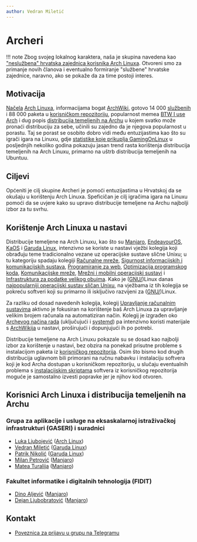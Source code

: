 ```yaml
---
author: Vedran Miletić
---
```


# Archeri

!!! note
    Zbog svojeg lokalnog karaktera, naša je skupina navedena kao ["neslužbena" hrvatska zajednica korisnika Arch Linuxa](https://wiki.archlinux.org/title/International_communities#Croatian). Otvoreni smo za primanje novih članova i eventualno formiranje "službene" hrvatske zajednice, naravno, ako se pokaže da za time postoji interes.

## Motivacija

[Načela](https://wiki.archlinux.org/title/Arch_Linux#Principles) [Arch Linuxa](https://archlinux.org/), informacijama bogat [ArchWiki](https://wiki.archlinux.org/), gotovo 14 000 [službenih](https://archlinux.org/packages/) i 88 000 paketa u [korisničkom repozitoriju](https://aur.archlinux.org/), popularnost memea [BTW I use Arch](https://knowyourmeme.com/memes/btw-i-use-arch) i dug popis [distribucija temeljenih na Archu](https://wiki.archlinux.org/title/Arch-based_distributions) u kojem svatko može pronaći distribuciju za sebe, učinili su zajedno da je njegova popularnost u porastu. Taj se porast se osobito dobro vidi među entuzijastima kao što su igrači igara na Linuxu, gdje [statistike koje prikuplja GamingOnLinux](https://www.gamingonlinux.com/users/statistics/) u posljednjih nekoliko godina pokazuju jasan trend rasta korištenja distribucija temeljenih na Arch Linuxu, primarno na uštrb distribucija temeljenih na Ubuntuu.

## Ciljevi

Općeniti je cilj skupine Archeri je pomoći entuzijastima u Hrvatskoj da se okušaju u korištenju Arch Linuxa. Speficičan je cilj igračima igara na Linuxu pomoći da se uvjere kako su upravo distribucije temeljene na Archu najbolji izbor za tu svrhu.

## Korištenje Arch Linuxa u nastavi

Distribucije temeljene na Arch Linuxu, kao što su [Manjaro](https://manjaro.org/), [EndeavourOS](https://endeavouros.com/), [KaOS](https://kaosx.us/) i [Garuda Linux](https://garudalinux.org/), intenzivno se koriste u nastavi vježbi kolegija koji obrađuju teme tradicionalno vezane uz operacijske sustave slične Unixu; u tu kategoriju spadaju kolegiji [Računalne mreže](../nastava/kolegiji/RM.md), [Sigurnost informacijskih i komunikacijskih sustava](../nastava/kolegiji/SIKS.md), [Programiranje za web](../nastava/kolegiji/PW.md), [Optimizacija programskog koda](../nastava/kolegiji/OPK.md), [Komunikacijske mreže](../nastava/kolegiji/KM.md), [Mrežni i mobilni operacijski sustavi](../nastava/kolegiji/MMOS.md) i [Infrastruktura za podatke velikog obujma](../nastava/kolegiji/IPVO.md). Kako je ([GNU/](https://wiki.installgentoo.com/wiki/Interjection))Linux danas [najpopularniji operacijski sustav sličan Unixu](https://www.theregister.com/2023/01/17/unix_is_dead/), na vježbama iz tih kolegija se pokreću softveri koji su primarno ili isključivo razvijeni za ([GNU/](https://www.lurkmore.com/view/GNU/Linux_interjection))Linux.

Za razliku od dosad navedenih kolegija, kolegij [Upravljanje računalnim sustavima](../nastava/kolegiji/URS.md) aktivno je fokusiran na korištenje baš Arch Linuxa za upravljanje velikim brojem računala na automatiziran način. Kolegij je izgrađen oko [Archevog načina rada](https://wiki.archlinux.org/title/Arch_terminology#The_Arch_Way) (uključujući i [systemd](https://systemd.io/)) pa intenzivno koristi materijale s [ArchWikija](https://wiki.archlinux.org/) u nastavi, proširujući i dopunjujući ih po potrebi.

Distribucije temeljene na Arch Linuxu pokazale su se dosad kao najbolji izbor za korištenje u nastavi, bez obzira na ponekad prisutne probleme s instalacijom paketa iz [korisničkog repozitorija](https://aur.archlinux.org/). Osim što bismo kod drugih distribucija uglavnom bili primorani na ručnu nabavku i instalaciju softvera koji je kod Archa dostupan u korisničkom repozitoriju, u slučaju eventualnih problema s [instalacijskim skriptama](https://wiki.archlinux.org/title/PKGBUILD) softvera iz korisničkog repozitorija moguće je samostalno izvesti popravke jer je njihov kod otvoren.

## Korisnici Arch Linuxa i distribucija temeljenih na Archu

### Grupa za aplikacije i usluge na eksaskalarnoj istraživačkoj infrastrukturi (GASERI) i suradnici

- [Luka Ljubojević](https://lukaljubojevic.github.io/web/) ([Arch Linux](https://archlinux.org/))
- [Vedran Miletić](https://vedran.miletic.net/) ([Garuda Linux](https://garudalinux.org/))
- [Patrik Nikolić](https://nikoli.ch/) ([Garuda Linux](https://garudalinux.org/))
- [Milan Petrović](https://milanxpetrovic.github.io/) ([Manjaro](https://manjaro.org/))
- [Matea Turalija](https://mateaturalija.github.io/) ([Manjaro](https://manjaro.org/))

### Fakultet informatike i digitalnih tehnologija (FIDIT)

- [Dino Aljević](https://portal.uniri.hr/Portfelj/7428) ([Manjaro](https://manjaro.org/))
- [Dejan Ljubobratović](https://www.rec.hr/) ([Manjaro](https://manjaro.org/))

## Kontakt

- [Poveznica za prijavu u grupu na Telegramu](https://t.me/+qHedXt0OXm4yMzc8)
